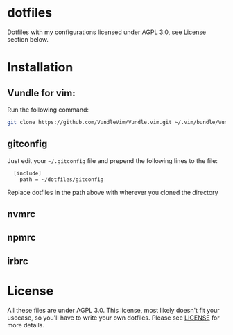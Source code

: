 # dotfiles

Dotfiles with my configurations licensed under AGPL 3.0, see [License](#License) section below.

# Installation
## Vundle for vim:

Run the following command:
```bash
git clone https://github.com/VundleVim/Vundle.vim.git ~/.vim/bundle/Vundle.vim
```

## gitconfig

Just edit your `~/.gitconfig` file and prepend the following lines to the file:
```gitconfig
  [include]
    path = ~/dotfiles/gitconfig
```
Replace dotfiles in the path above with wherever you cloned the directory

## nvmrc
## npmrc
## irbrc

# License

All these files are under AGPL 3.0. This license, most likely doesn't fit your usecase, so you'll have to write your own dotfiles.
Please see [LICENSE](./LICENSE) for more details.
